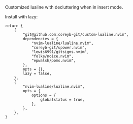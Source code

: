 Customized lualine with decluttering when in insert mode.

Install with lazy:
```
return {
	{
		"git@github.com:coreyb-git/custom-lualine.nvim",
		dependencies = {
			"nvim-lualine/lualine.nvim",
			"coreyb-git/upower.nvim",
			"lewis6991/gitsigns.nvim",
			"folke/noice.nvim",
			"epwalsh/pomo.nvim",
		},
		opts = {},
		lazy = false,
	},
	{
		"nvim-lualine/lualine.nvim",
		opts = {
			options = {
				globalstatus = true,
			},
		},
	},
}
```

